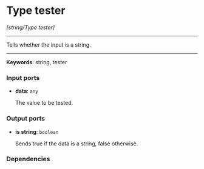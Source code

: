 # Type tester

_[string/Type tester]_

---

Tells whether the input is a string.  

---

__Keywords__: string, tester

### Input ports

* __data__: ` any `


    The value to be tested.  

### Output ports

* __is string__: ` boolean `


    Sends true if the data is a string, false otherwise.  

### Dependencies




